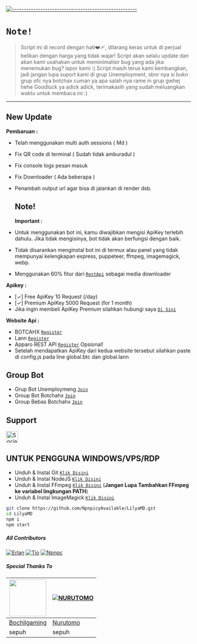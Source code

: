 [![-----------------------------------------------------](https://raw.githubusercontent.com/andreasbm/readme/master/assets/lines/colored.png)](#table-of-contents)

# `Note!`

> Script ini di record dengan hati❤️‍🩹, dilarang keras untuk di perjual belikan dengan harga yang tidak wajar!
> Script akan selalu update dan akan kami usahakan untuk meminimalisir bug yang ada jika menemukan bug? lapor kami :)
> Script masih terus kami kembangkan, jadi jangan lupa suport kami di grup Unemployment, sbnr nya si bukn grup ofc nya botchax cuman ya apa salah nya rame in grup gwhej hehe
> Goodluck ya adick adick, terimakasih yang sudah meluangkan waktu untuk membaca ini :)
---------

## New Update
**Pembaruan :**
- Telah menggunakan multi auth sessions ( Md )
- Fix QR code di terminal ( Sudah tidak amburadul )
- Fix console logs pesan masuk 
- Fix Downloader ( Ada beberapa )
- Penambah output url agar bisa di jalankan di render dsb.

  ## Note!
  **Important :**
- Untuk menggunakan bot ini, kamu diwajibkan mengisi ApiKey terlebih dahulu. Jika tidak mengisinya, bot tidak akan berfungsi dengan baik.
- Tidak disarankan menginstal bot ini di termux atau panel yang tidak mempunyai kelengkapan express, puppeteer, ffmpeg, imagemagick, webp.
- Menggunakan 60% fitur dari [`RestApi`](https://api.botcahx.live) sebagai media downloader

**Apikey :**
- [✓] Free ApiKey 10 Request (/day)
- [✓] Premium ApiKey 5000 Request (for 1 month)
- Jika ingin membeli ApiKey Premium silahkan hubungi saya [`Di Sini`](https://wa.me/6282221792667?text=permisi+mau+beli+premium+apikey)

**Website Api :**
- BOTCAHX [`Register`](https://api.botcahx.live)
- Lann [`Register`](https://api.betabotz.org)
- Apparo REST API [`Register`](https://web-zevanoo.cloud.okteto.net) Opsional!
- Setelah mendapatkan ApiKey dari kedua website tersebut silahkan paste di config.js pada line global.btc dan global.lann

## Group Bot
- Grup Bot Unemploymeng [`Join`](https://chat.whatsapp.com/FD1WHwwYrpqHKJ6quUglfS)
- Group Bot Botchahx [`Join`](https://chat.whatsapp.com/Ln2vHjRrRayAbzalRMB56r)
- Group Bebas Botchahx [`Join`](https://chat.whatsapp.com/JAi5AMaxdFLH0s2pH2RcUJ)
  
## Support
<a href="https://sociabuzz.com/tioclkp02" target="_blank"><img src="https://img.shields.io/badge/Buy_Me_A_Coffee-FFDD00?style=for-the-badge&logo=buy-me-a-coffee&logoColor=black" height="32px" alt="Sociabuzz"></a>

## UNTUK PENGGUNA WINDOWS/VPS/RDP

* Unduh & Instal Git [`Klik Disini`](https://git-scm.com/downloads)
* Unduh & Instal NodeJS [`Klik Disini`](https://nodejs.org/en/download)
* Unduh & Instal FFmpeg [`Klik Disini`](https://ffmpeg.org/download.html) (**Jangan Lupa Tambahkan FFmpeg ke variabel lingkungan PATH**)
* Unduh & Instal ImageMagick [`Klik Disini`](https://imagemagick.org/script/download.php)

```bash
git clone https://github.com/NpnpicyAvailable/LilyaMD.git
cd LilyaMD
npm i
npm start
```


##### All Contributors
[![Erlan](https://github.com/ERLANRAHMAT.png?size=100)](https://github.com/ERLANRAHMAT)
[![Tio](https://github.com/BOTCAHX.png?size=100)](https://github.com/BOTCAHX)
[![Npnpc](https://github.com/NpnpicyAvailable.png?size=100)](https://github.com/NpnpicyAvailable)


##### Special Thanks To
<!--[![Nurutomo](https://github.com/Nurutomo.png?size=100)](https://github.com/Nurutomo)
[![BochilGaming](https://github.com/BochilGaming.png?size=100)](https://github.com/BochilGaming)
[![adiwajshing/Baileys](https://github.com/adiwajshing.png?size=100)](https://github.com/adiwajshing)-->
<a href="https://github.com/BochilGaming"><img src="https://github.com/BochilGaming.png?size=100" width="100" height="100"></a> | [![NURUTOMO](https://github.com/Nurutomo.png?size=100)](https://github.com/Nurutomo) 
---|---
[Bochilgaming](https://github.com/BochilGaming)  | [Nurutomo](https://github.com/Nurutomo)
sepuh | sepuh |
